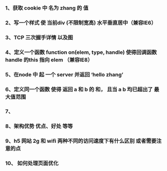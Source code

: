 ### 1、获取 cookie 中 名为 zhang 的 值

### 2、写一个样式 使 当前div (不限制宽高) 水平垂直居中（兼容IE6）

### 3、TCP 三次握手详情 以及图

### 4、定义一个函数  function on(elem, type, handle) 使得回调函数 handle 的this 指向 elem （兼容IE8）

### 5、在node 中 起 一个 server 并返回 ‘hello zhang’

### 6、定义同一个函数 使得 返回 a 和 b 的 和， 且当 a b 均已超出了 最大值范围

### 7、




### 8、架构优势 优点、好处 等等

### 9、h5 网站 2g 和 wifi 两种不同的访问速度下有什么区别 或者需要注意的点

### 10、 如何处理页面优化
